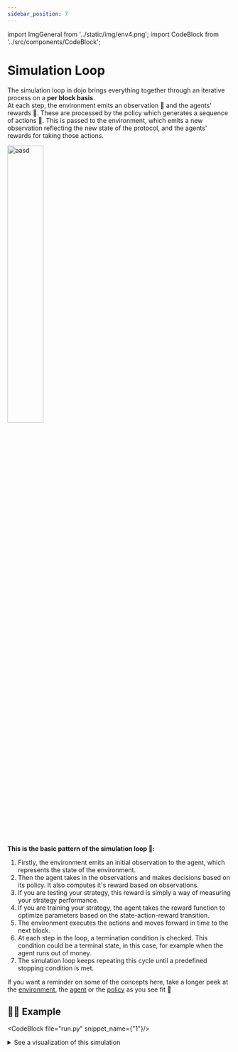 ```yaml
---
sidebar_position: 7
---
```


import ImgGeneral from '../static/img/env4.png';
import CodeBlock from '../src/components/CodeBlock';

# Simulation Loop

The simulation loop in dojo brings everything together through an iterative process on a **per block basis**.  
At each step, the environment emits an observation 🔎 and the agents' rewards 🥇. These are processed by the policy which generates a sequence of actions 🕺. This is passed to the environment, which emits a new observation reflecting the new state of the protocol, and the agents' rewards for taking those actions.

<img src={ImgGeneral} alt="aasd" width="40%" />


**This is the basic pattern of the simulation loop 🔄:**

<!-- <details><summary> 1. <b>Resetting</b> the environment to its initial state and returning the initial observation </summary><p>

```python
print("hello world!")
```
</p></details> -->






1. Firstly, the environment emits an initial observation to the agent, which represents the state of the  environment.
2. Then the agent takes in the observations and makes decisions based on its policy. It also computes it's reward based on observations.
3. If you are testing your strategy, this reward is simply a way of measuring your strategy performance.
4. If you are training your strategy, the agent takes the reward function to optimize parameters based on the state-action-reward transition.
5. The environment executes the actions and moves forward in time to the next block.
6. At each step in the loop, a termination condition is checked. This condition could be a terminal state, in this case, for example when the agent runs out of money. 
7. The simulation loop keeps repeating this cycle until a predefined stopping condition is met. 




If you want a reminder on some of the concepts here, take a longer peek at the [environment](./environments/UniswapV3#show-me-the-code), the [agent](./Agents#creating-your-own-agent) or the [policy](./Policies#training) as you see fit 🙂


## 🧑‍💻 Example

<CodeBlock file="run.py" snippet_name={"1"}/>

<details><summary>See a visualization of this simulation</summary>
<p>
This is a screenshot of our upcoming live-simulation dashboard.
</p>

![](/img/simulation_full.png)

</details>
